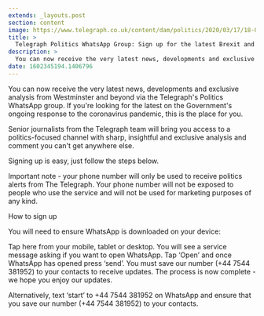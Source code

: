 ```yaml
--- 
extends: _layouts.post 
section: content 
image: https://www.telegraph.co.uk/content/dam/politics/2020/03/17/18-04-19_ADB_COMMUNITY_NEWWHATSAPPGROUP_PORTAL_1-1_trans_NvBQzQNjv4BqxnlSljj15z1o8iKqMGA7tyH0-jRUT4rHK8EgtaGoQwQ.jpg?impolicy=logo-overlay 
title: > 
  Telegraph Politics WhatsApp Group: Sign up for the latest Brexit and coronavirus updates 
description: > 
  You can now receive the very latest news, developments and exclusive analysis from Westminster and beyond via the Telegraph's Politics WhatsApp group.If you're looking for the latest on the Government's ongoing response to the coronavirus pandemic, this is the place for you.Important note - your phone number will only be used to receive politics alerts from The Telegraph.You must save our number (+44 7544 381952) to your contacts to receive updates.Alternatively, text ‘start’ to +44 7544 381952 on WhatsApp and ensure that you save our number (+44 7544 381952) to your contacts. 
date: 1602345194.1406796 
--- 
```

You can now receive the very latest news, developments and exclusive analysis from Westminster and beyond via the Telegraph's Politics WhatsApp group. If you're looking for the latest on the Government's ongoing response to the coronavirus pandemic, this is the place for you.

Senior journalists from the Telegraph team will bring you access to a politics-focused channel with sharp, insightful and exclusive analysis and comment you can't get anywhere else.

Signing up is easy, just follow the steps below.

Important note - your phone number will only be used to receive politics alerts from The Telegraph. Your phone number will not be exposed to people who use the service and will not be used for marketing purposes of any kind.

How to sign up

You will need to ensure WhatsApp is downloaded on your device:

Tap here from your mobile, tablet or desktop. You will see a service message asking if you want to open WhatsApp. Tap ‘Open’ and once WhatsApp has opened press ‘send’. You must save our number (+44 7544 381952) to your contacts to receive updates. The process is now complete - we hope you enjoy our updates.

Alternatively, text ‘start’ to +44 7544 381952 on WhatsApp and ensure that you save our number (+44 7544 381952) to your contacts.